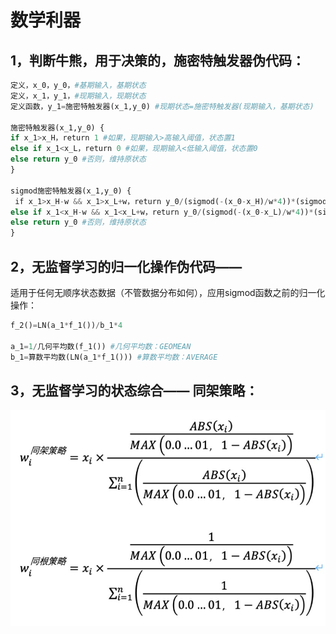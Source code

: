 # 数学利器

## 1，判断牛熊，用于决策的，施密特触发器伪代码：

```python
定义，x_0，y_0，#基期输入，基期状态 
定义，x_1，y_1，#现期输入，现期状态 
定义函数，y_1=施密特触发器(x_1,y_0) #现期状态=施密特触发器(现期输入，基期状态)

施密特触发器(x_1,y_0) { 
if x_1>x_H，return 1 #如果，现期输入>高输入阈值，状态置1 
else if x_1<x_L，return 0 #如果，现期输入<低输入阈值，状态置0 
else return y_0 #否则，维持原状态 
}

sigmod施密特触发器(x_1,y_0) {
 if x_1>x_H-w && x_1>x_L+w，return y_0/(sigmod(-(x_0-x_H)/w*4))*(sigmod(-(x_1-x_H)/w*4)) #如果输入进入下降通道且不在上升通道内，状态更新。 
else if x_1<x_H-w && x_1<x_L+w，return y_0/(sigmod(-(x_0-x_L)/w*4))*(sigmod(-(x_1-x_L)/w*4))  #如果输入进入上升通道且不在下降通道内，状态更新。
else return y_0 #否则，维持原状态
}
```

## 2，无监督学习的归一化操作伪代码—— 

适用于任何无顺序状态数据（不管数据分布如何），应用sigmod函数之前的归一化操作：

```python
f_2()=LN(a_1*f_1())/b_1*4

a_1=1/几何平均数(f_1()) #几何平均数：GEOMEAN 
b_1=算数平均数(LN(a_1*f_1())) #算数平均数：AVERAGE
```

## 3，无监督学习的状态综合—— 同架策略：

![](.gitbook/assets/image%20%2810%29.png)

